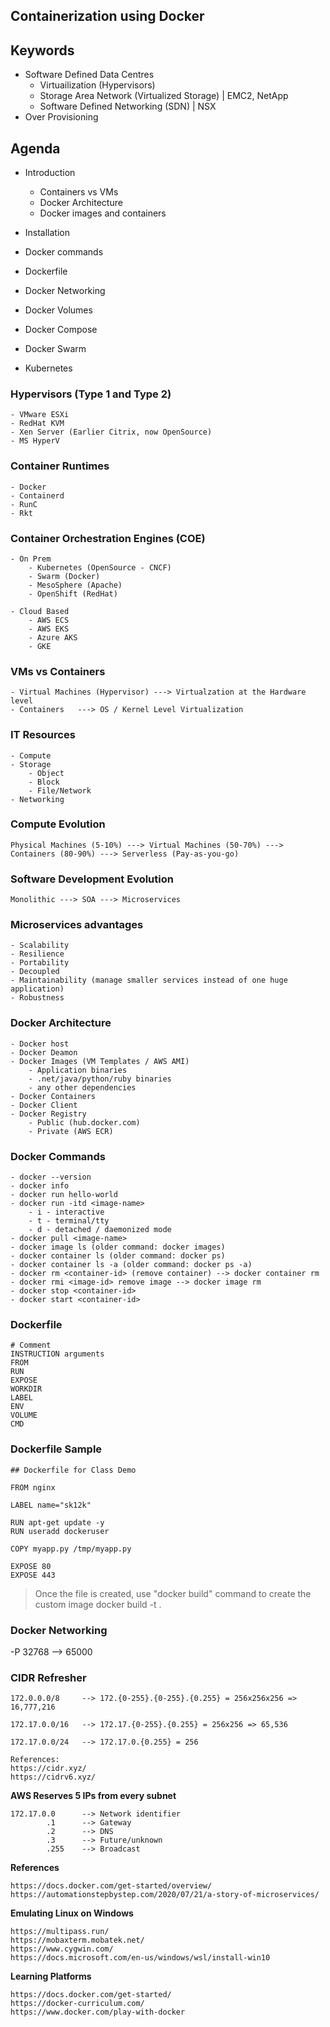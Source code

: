 ## #############################
## Containerization using Docker
## #############################

## Keywords

- Software Defined Data Centres
    - Virtuailization (Hypervisors)
    - Storage Area Network (Virtualized Storage) | EMC2, NetApp
    - Software Defined Networking (SDN) | NSX
- Over Provisioning


## Agenda

- Introduction
    - Containers vs VMs
    - Docker Architecture
    - Docker images and containers
- Installation
- Docker commands
- Dockerfile
- Docker Networking
- Docker Volumes

- Docker Compose
- Docker Swarm
- Kubernetes


### Hypervisors (Type 1 and Type 2)
    - VMware ESXi
    - RedHat KVM
    - Xen Server (Earlier Citrix, now OpenSource)
    - MS HyperV


### Container Runtimes

    - Docker
    - Containerd
    - RunC
    - Rkt


### Container Orchestration Engines (COE)

    - On Prem
        - Kubernetes (OpenSource - CNCF)
        - Swarm (Docker)
        - MesoSphere (Apache)
        - OpenShift (RedHat)

    - Cloud Based
        - AWS ECS
        - AWS EKS
        - Azure AKS
        - GKE

### VMs vs Containers

    - Virtual Machines (Hypervisor) ---> Virtualzation at the Hardware level
    - Containers   ---> OS / Kernel Level Virtualization


### IT Resources

    - Compute
    - Storage
        - Object
        - Block
        - File/Network
    - Networking


### Compute Evolution

    Physical Machines (5-10%) ---> Virtual Machines (50-70%) ---> Containers (80-90%) ---> Serverless (Pay-as-you-go)

### Software Development Evolution
    
    Monolithic ---> SOA ---> Microservices

### Microservices advantages

    - Scalability
    - Resilience
    - Portability
    - Decoupled
    - Maintainability (manage smaller services instead of one huge application)
    - Robustness


### Docker Architecture

    - Docker host
    - Docker Deamon
    - Docker Images (VM Templates / AWS AMI)
        - Application binaries
        - .net/java/python/ruby binaries
        - any other dependencies
    - Docker Containers
    - Docker Client
    - Docker Registry
        - Public (hub.docker.com)
        - Private (AWS ECR)

### Docker Commands

    - docker --version
    - docker info
    - docker run hello-world
    - docker run -itd <image-name>
        - i - interactive
        - t - terminal/tty
        - d - detached / daemonized mode
    - docker pull <image-name>
    - docker image ls (older command: docker images)
    - docker container ls (older command: docker ps)
    - docker container ls -a (older command: docker ps -a)
    - docker rm <container-id> (remove container) --> docker container rm
    - docker rmi <image-id> remove image --> docker image rm
    - docker stop <container-id>
    - docker start <container-id>


### Dockerfile

    # Comment
    INSTRUCTION arguments
    FROM
    RUN
    EXPOSE
    WORKDIR
    LABEL
    ENV
    VOLUME
    CMD

### Dockerfile Sample

    ## Dockerfile for Class Demo

    FROM nginx

    LABEL name="sk12k"

    RUN apt-get update -y
    RUN useradd dockeruser

    COPY myapp.py /tmp/myapp.py

    EXPOSE 80
    EXPOSE 443

> Once the file is created, use "docker build" command to create the custom image
> docker build -t <image-name> .


### Docker Networking


-P
32768 --> 65000



### CIDR Refresher

    172.0.0.0/8     --> 172.{0-255}.{0-255}.{0.255} = 256x256x256 => 16,777,216

    172.17.0.0/16   --> 172.17.{0-255}.{0.255} = 256x256 => 65,536

    172.17.0.0/24   --> 172.17.0.{0.255} = 256

    References:
    https://cidr.xyz/
    https://cidrv6.xyz/


**AWS Reserves 5 IPs from every subnet**

    172.17.0.0      --> Network identifier 
            .1      --> Gateway
            .2      --> DNS
            .3      --> Future/unknown
            .255    --> Broadcast



**References**

    https://docs.docker.com/get-started/overview/
    https://automationstepbystep.com/2020/07/21/a-story-of-microservices/

**Emulating Linux on Windows**

    https://multipass.run/
    https://mobaxterm.mobatek.net/
    https://www.cygwin.com/
    https://docs.microsoft.com/en-us/windows/wsl/install-win10

**Learning Platforms**

    https://docs.docker.com/get-started/
    https://docker-curriculum.com/
    https://www.docker.com/play-with-docker










